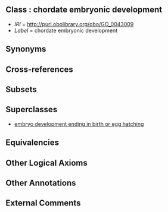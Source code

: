 
## Class : chordate embryonic development

 * *IRI* = http://purl.obolibrary.org/obo/GO_0043009
 * *Label* = chordate embryonic development

## Synonyms


## Cross-references


## Subsets


## Superclasses

 * [embryo development ending in birth or egg hatching](../../GO/92/GO_0009792.md)

## Equivalencies


## Other Logical Axioms


## Other Annotations


## External Comments

